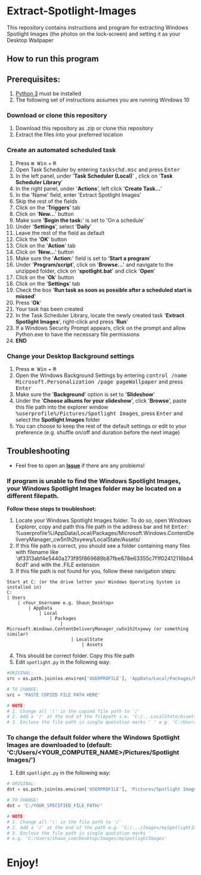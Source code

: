 # Extract-Spotlight-Images
This repository contains instructions and program for extracting Windows Spotlight Images (the photos on the lock-screen) and setting it as your Desktop Wallpaper

## How to run this program

## Prerequisites:
1. [Python 3](https://www.python.org/downloads/) must be installed
1. The following set of instructions assumes you are running Windows 10

### Download or clone this repository
1. Download this repository as .zip or clone this repository
1. Extract the files into your preferred location

### Create an automated scheduled task
1. Press <kbd>⊞ Win</kbd> + <kbd>R</kbd>
1. Open Task Scheduler by entering <kbd>taskschd.msc</kbd> and press <kbd>Enter</kbd>
1. In the left panel, under '**Task Scheduler (Local)**' , click on '**Task Scheduler Library**'
1. In the right panel, under '**Actions**', left click '**Create Task...**'
1. In the 'Name' field, enter 'Extract Spotlight Images'
1. Skip the rest of the fields
1. Click on the '**Triggers**' tab
1. Click on '**New...**' button
1. Make sure '**Begin the task:**' is set to 'On a schedule'
1. Under '**Settings**', select '**Daily**'
1. Leave the rest of the field as default
1. Click the '**OK**' button
1. Click on the '**Action**' tab
1. Click on '**New...**' button
1. Make sure the '**Action:**' field is set to '**Start a program**'
1. Under '**Program/script**', click on '**Browse...**' and navigate to the unzipped folder, click on '**spotlight.bat**' and click '**Open**'
1. Click on the '**Ok**' button
1. Click on the '**Settings**' tab
1. Check the box '**Run task as soon as possible after a scheduled start is missed**'
1. Press '**Ok**'
1. Your task has been created
1. In the Task Scheduler Library, locate the newly created task '**Extract Spotlight Images**', right-click and press '**Run**'
1. If a Windows Security Prompt appears, click on the prompt and allow Python.exe to have the necessary file permissions
1. **END**
### Change your Desktop Background settings
1. Press <kbd>⊞ Win</kbd> + <kbd>R</kbd>
1. Open the Windows Background Settings by entering <kbd>control /name Microsoft.Personalization /page pageWallpaper</kbd> and press <kbd>Enter</kbd>
1. Make sure the '**Background**' option is set to '**Slideshow**'
1. Under the '**Choose albums for your slideshow**', click '**Browse**', paste this file path into the explorer window <kbd>%userprofile%/Pictures/Spotlight Images</kbd>, press <kbd>Enter</kbd> and select the **Spotlight Images** folder
1. You can choose to keep the rest of the default settings or edit to your preference (e.g. shuffle on/off and duration before the next image) 

## Troubleshooting
- Feel free to open an [**Issue**](https://github.com/shaun-13/Extract-Spotlight-Images/issues/new) if there are any problems!
### If program is unable to find the Windows Spotlight Images, your Windows Spotlight Images folder may be located on a different filepath. 
**Follow these steps to troubleshoot:** 
1. Locate your Windows Spotlight Images folder. To do so, open Windows Explorer, copy and path this file path in the address bar and hit <kbd>Enter</kbd>: %userprofile%/AppData/Local/Packages/Microsoft.Windows.ContentDeliveryManager_cw5n1h2txyewy/LocalState/Assets/
1. If this file path is correct, you should see a folder containing many files with filename like 'df3313abf4e5440a273f95f869689b87fbe878e63355c7f1f02412116bb46cd1' and with the .FILE extension
1. If this file path is not found for you, follow these navigation steps:
```
Start at C: (or the drive letter your Windows Operating System is installed in)
C:
| Users
    | <Your_Username e.g. Shaun_Desktop>
        | AppData
            | Local
                | Packages
                    | Microsoft.Windows.ContentDeliveryManager_cw5n1h2txyewy (or something similar)
                        | LocalState
                            | Assets
```
4. This should be correct folder. Copy this file path
1. Edit ``spotlight.py`` in the following way:

``` python
#ORIGINAL: 
src = os.path.join(os.environ['USERPROFILE'], 'AppData/Local/Packages/Microsoft.Windows.ContentDeliveryManager_cw5n1h2txyewy/LocalState/Assets/')

# TO CHANGE: 
src = 'PASTE COPIED FILE PATH HERE'

# NOTE:
# 1. Change all '\' in the copied file path to '/'  
# 2. Add a '/' at the end of the filepath i.e. 'C:/...LocalState/Assets/'
# 3. Enclose the file path in single quotation marks ' ' e.g. 'C:/Users/shaun_com/AppData/Local/Packages/Microsoft.Windows.ContentDeliveryManager_cw5n1h2txyewy/LocalState/Assets/'

```

### To change the default folder where the Windows Spotlight Images are downloaded to (default: 'C:/Users/\<YOUR_COMPUTER_NAME\>/Pictures/Spotlight Images/')
1. Edit ``spotlight.py`` in the following way:

``` python
# ORIGINAL: 
dst = os.path.join(os.environ['USERPROFILE'], 'Pictures/Spotlight Images/')

# TO CHANGE: 
dst = 'C:/YOUR_SPECIFIED_FILE_PATH/'

# NOTE:
# 1. Change all '\' in the file path to '/'  
# 2. Add a '/' at the end of the path e.g. 'C:/.../Images/mySpotlightImages/'
# 3. Enclose the file path in single quotation marks ' '
# e.g. 'C:/Users/shaun_com/Desktop/Images/mySpotlightImages'
```

# Enjoy!


